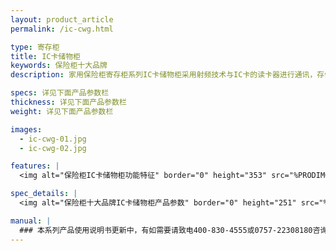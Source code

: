 ```yaml
---
layout: product_article
permalink: /ic-cwg.html

type: 寄存柜
title: IC卡储物柜
keywords: 保险柜十大品牌
description: 家用保险柜寄存柜系列IC卡储物柜采用射频技术与IC卡的读卡器进行通讯，存储安全性高，其IC卡具有防磁、防静电、耐用性强、防伪性好。

specs: 详见下面产品参数栏
thickness: 详见下面产品参数栏
weight: 详见下面产品参数栏

images:
  - ic-cwg-01.jpg
  - ic-cwg-02.jpg

features: |
  <img alt="保险柜IC卡储物柜功能特征" border="0" height="353" src="%PRODIMGS%/ic-cwg-gn.jpg" width="538" />

spec_details: |
  <img alt="保险柜十大品牌IC卡储物柜产品参数" border="0" height="251" src="%PRODIMGS%/ic-cwg-cpcs.jpg" width="538" />

manual: |
  ### 本系列产品使用说明书更新中，有如需要请致电400-830-4555或0757-22308180咨询，谢谢！
---
```

